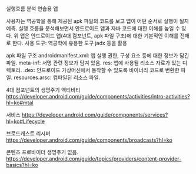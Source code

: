 실행흐름 분석 연습용 앱


사용자는 역공학을 통해 제공된 apk 파일의 코드를 보고 앱이 어떤 순서로 실행이 될지 예측.
실행 흐름을 분석해보면서 안드로이드 앱과 자바 코드에 대한 이해를 높일 수 있다.
위 앱은 안드로이드 앱(4대 컴포넌트, apk 파일 구조)에 대한 기본적인 이해를 전재로 한다.
사용 도구: 역공학에 유용한 도구 jadx 등을 활용

apk 파일 구조
androidmanifest.xml: 앱 실행 권한, 구성 요소 등에 대한 정보가 담긴 파일.
meta-inf: 서명 관련 정보가 담겨 있음.
res: 앱에 사용될 리소스 자료가 있는 디렉토리.
.dex: 안드로이드 가상머신에서 동작할 수 있도록 바이너리 코드로 변환한 파일.
resources.arsc: 컴파일된 리소스 파일.


4대 컴포넌트의 생명주기
액티비티
https://developer.android.com/guide/components/activities/intro-activities?hl=ko#mtal

서비스
https://developer.android.com/guide/components/services?hl=ko#Lifecycle

브로드캐스트 리시버
https://developer.android.com/guide/components/broadcasts?hl=ko

콘텐츠 프로바이더
생명주기 없음.
https://developer.android.com/guide/topics/providers/content-provider-basics?hl=ko
